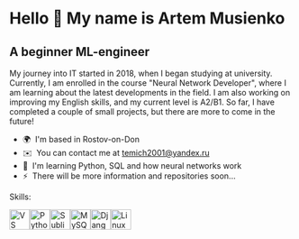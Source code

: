 Hello 👋 My name is Artem Musienko
===============================

A beginner ML-engineer
------------------------

My journey into IT started in 2018, when I began studying at university. Currently, I am enrolled in the course "Neural Network Developer", where I am learning about the latest developments in the field. I am also working on improving my English skills, and my current level is A2/B1. So far, I have completed a couple of small projects, but there are more to come in the future!

*   🌍  I'm based in Rostov-on-Don
*   ✉️  You can contact me at [temich2001@yandex.ru](mailto:temich2001@yandex.ru)
*   🧠  I'm learning Python, SQL and how neural networks work
*   ⚡  There will be more information and repositories soon...

Skills:  <p align="left"> <a href="https://code.visualstudio.com/" target="_blank" rel="noreferrer"><img src="https://raw.githubusercontent.com/danielcranney/readme-generator/main/public/icons/skills/visualstudiocode.svg" width="36" height="36" alt="VS Code" /></a><a href="https://www.python.org/" target="_blank" rel="noreferrer"><img src="https://raw.githubusercontent.com/danielcranney/readme-generator/main/public/icons/skills/python-colored.svg" width="36" height="36" alt="Python" /></a><a href="https://www.sublimetext.com/index2" target="_blank" rel="noreferrer"><img src="https://raw.githubusercontent.com/danielcranney/readme-generator/main/public/icons/skills/sublimetext.svg" width="36" height="36" alt="Sublime Text" /></a><a href="https://www.mysql.com/" target="_blank" rel="noreferrer"><img src="https://raw.githubusercontent.com/danielcranney/readme-generator/main/public/icons/skills/mysql-colored.svg" width="36" height="36" alt="MySQL" /></a><a href="https://www.djangoproject.com/" target="_blank" rel="noreferrer"><img src="https://raw.githubusercontent.com/danielcranney/readme-generator/main/public/icons/skills/django-colored.svg" width="36" height="36" alt="Django" /></a><a href="https://www.linux.org" target="_blank" rel="noreferrer"><img src="https://raw.githubusercontent.com/danielcranney/readme-generator/main/public/icons/skills/linux-colored.svg" width="36" height="36" alt="Linux" /></a>  </p>  
